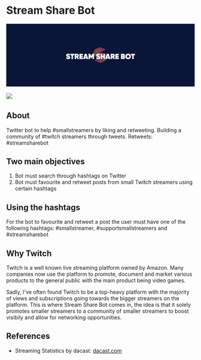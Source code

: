 # Stream Share Bot

![Readme banner image](./static/GithubBanner.png)

<a href="https://twitter.com/StreamShareBot"><img src="https://img.shields.io/twitter/follow/streamsharebot?style=social"></a>

## About
Twitter bot to help #smallstreamers by liking and retweeting. Building a community of #twitch streamers through tweets. Retweets: #streamsharebot

## Two main objectives
1. Bot must search through hashtags on Twitter
2. Bot must favourite and retweet posts from small Twitch streamers using certain hashtags 

## Using the hashtags
For the bot to favourite and retweet a post the user must have one of the following hashtags: #smallstreamer, #supportsmallstreamers and #streamsharebot

## Why Twitch
Twitch is a well known live streaming platform owned by Amazon. Many companies now use the platform to promote, document and market various products to the general public with the main product being video games.

Sadly, I've often found Twitch to be a top-heavy platform with the majority of views and subscriptions going towards the bigger streamers on the platform. This is where Stream Share Bot comes in, the idea is that it solely promotes smaller streamers to a community of smaller streamers to boost visibily and allow for networking opportunities.

## References
- Streaming Statistics by dacast: [dacast.com](https://www.dacast.com/blog/66-must-know-live-streaming-statistics/)
